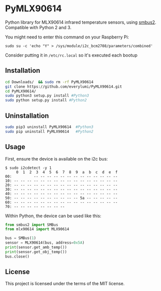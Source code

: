 # PyMLX90614
Python library for MLX90614 infrared temperature sensors, using [smbus2](https://pypi.org/project/smbus2/). Compatible with Python 2 and 3.

You might need to enter this command on your Raspberry Pi:

`sudo su -c 'echo "Y" > /sys/module/i2c_bcm2708/parameters/combined'`

Consider putting it in `/etc/rc.local` so it's executed each bootup


## Installation
```sh
cd Downloads/  && sudo rm -rf PyMLX90614
git clone https://github.com/everylumi/PyMLX90614.git  
cd PyMLX90614/  
sudo python3 setup.py install #Python3  
sudo python setup.py install #Python2
```


## Uninstallation
```sh
sudo pip3 uninstall PyMLX90614  #Python3  
sudo pip uninstall PyMLX90614   #Python2
```


## Usage

First, ensure the device is available on the i2c bus:

```
$ sudo i2cdetect -y 1
     0  1  2  3  4  5  6  7  8  9  a  b  c  d  e  f
00:          -- -- -- -- -- -- -- -- -- -- -- -- --
10: -- -- -- -- -- -- -- -- -- -- -- -- -- -- -- --
20: -- -- -- -- -- -- -- -- -- -- -- -- -- -- -- --
30: -- -- -- -- -- -- -- -- -- -- -- -- -- -- -- --
40: -- -- -- -- -- -- -- -- -- -- -- -- -- -- -- --
50: -- -- -- -- -- -- -- -- -- -- 5a -- -- -- -- --
60: -- -- -- -- -- -- -- -- -- -- -- -- -- -- -- --
70: -- -- -- -- -- -- -- --
```

Within Python, the device can be used like this:

```python
from smbus2 import SMBus
from mlx90614 import MLX90614

bus = SMBus(1)
sensor = MLX90614(bus, address=0x5A)
print(sensor.get_amb_temp())
print(sensor.get_obj_temp())
bus.close()
```

## License

This project is licensed under the terms of the MIT license.
